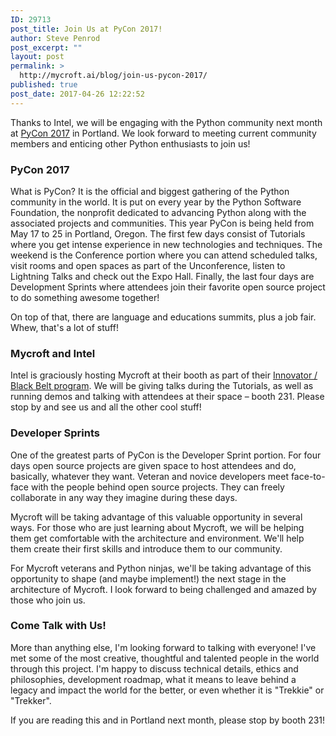 ```yaml
---
ID: 29713
post_title: Join Us at PyCon 2017!
author: Steve Penrod
post_excerpt: ""
layout: post
permalink: >
  http://mycroft.ai/blog/join-us-pycon-2017/
published: true
post_date: 2017-04-26 12:22:52
---
```

Thanks to Intel, we will be engaging with the Python community next month at <a href="https://us.pycon.org/2017/">PyCon 2017</a> in Portland. We look forward to meeting current community members and enticing other Python enthusiasts to join us!
<h3>PyCon 2017</h3>
What is PyCon? It is the official and biggest gathering of the Python community in the world. It is put on every year by the Python Software Foundation, the nonprofit dedicated to advancing Python along with the associated projects and communities. This year PyCon is being held from May 17 to 25 in Portland, Oregon. The first few days consist of Tutorials where you get intense experience in new technologies and techniques. The weekend is the Conference portion where you can attend scheduled talks, visit rooms and open spaces as part of the Unconference, listen to Lightning Talks and check out the Expo Hall. Finally, the last four days are Development Sprints where attendees join their favorite open source project to do something awesome together!

On top of that, there are language and educations summits, plus a job fair. Whew, that's a lot of stuff!
<h3>Mycroft and Intel</h3>
Intel is graciously hosting Mycroft at their booth as part of their <a href="https://software.intel.com/en-us/blackbelt">Innovator / Black Belt program</a>. We will be giving talks during the Tutorials, as well as running demos and talking with attendees at their space – booth 231. Please stop by and see us and all the other cool stuff!
<h3>Developer Sprints</h3>
One of the greatest parts of PyCon is the Developer Sprint portion. For four days open source projects are given space to host attendees and do, basically, whatever they want. Veteran and novice developers meet face-to-face with the people behind open source projects. They can freely collaborate in any way they imagine during these days.

Mycroft will be taking advantage of this valuable opportunity in several ways. For those who are just learning about Mycroft, we will be helping them get comfortable with the architecture and environment. We'll help them create their first skills and introduce them to our community.

For Mycroft veterans and Python ninjas, we'll be taking advantage of this opportunity to shape (and maybe implement!) the next stage in the architecture of Mycroft. I look forward to being challenged and amazed by those who join us.
<h3>Come Talk with Us!</h3>
More than anything else, I'm looking forward to talking with everyone! I've met some of the most creative, thoughtful and talented people in the world through this project. I'm happy to discuss technical details, ethics and philosophies, development roadmap, what it means to leave behind a legacy and impact the world for the better, or even whether it is "Trekkie" or "Trekker".

If you are reading this and in Portland next month, please stop by booth 231!